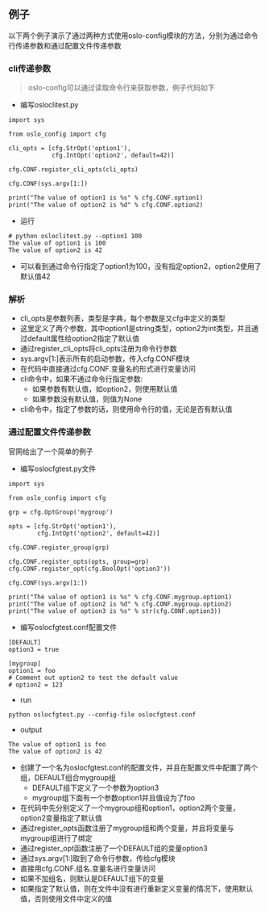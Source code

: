 ## 例子
以下两个例子演示了通过两种方式使用oslo-config模块的方法，分别为通过命令行传递参数和通过配置文件传递参数
### cli传递参数
> oslo-config可以通过读取命令行来获取参数，例子代码如下

- 编写osloclitest.py

```
import sys

from oslo_config import cfg

cli_opts = [cfg.StrOpt('option1'),
            cfg.IntOpt('option2', default=42)]

cfg.CONF.register_cli_opts(cli_opts)

cfg.CONF(sys.argv[1:])

print("The value of option1 is %s" % cfg.CONF.option1)
print("The value of option2 is %d" % cfg.CONF.option2)
```

- 运行

```
# python osloclitest.py --option1 100
The value of option1 is 100
The value of option2 is 42
```

- 可以看到通过命令行指定了option1为100，没有指定option2，option2使用了默认值42


### 解析
- cli_opts是参数列表，类型是字典，每个参数是又cfg中定义的类型
- 这里定义了两个参数，其中option1是string类型，option2为int类型，并且通过default属性给option2指定了默认值
- 通过register_cli_opts将cli_opts注册为命令行参数
- sys.argv\[1:\]表示所有的启动参数，传入cfg.CONF模块
- 在代码中直接通过cfg.CONF.变量名的形式进行变量访问
- cli命令中，如果不通过命令行指定参数:
  - 如果参数有默认值，如option2，则使用默认值
  - 如果参数没有默认值，则值为None
- cli命令中，指定了参数的话，则使用命令行的值，无论是否有默认值


### 通过配置文件传递参数

官网给出了一个简单的例子

- 编写oslocfgtest.py文件

```
import sys

from oslo_config import cfg

grp = cfg.OptGroup('mygroup')

opts = [cfg.StrOpt('option1'),
        cfg.IntOpt('option2', default=42)]

cfg.CONF.register_group(grp)

cfg.CONF.register_opts(opts, group=grp)
cfg.CONF.register_opt(cfg.BoolOpt('option3'))

cfg.CONF(sys.argv[1:])

print("The value of option1 is %s" % cfg.CONF.mygroup.option1)
print("The value of option2 is %d" % cfg.CONF.mygroup.option2)
print("The value of option3 is %s" % str(cfg.CONF.option3))
```

- 编写oslocfgtest.conf配置文件 

```
[DEFAULT]
option3 = true

[mygroup]
option1 = foo
# Comment out option2 to test the default value
# option2 = 123
```

- run

```
python oslocfgtest.py --config-file oslocfgtest.conf
```

- output

```
The value of option1 is foo
The value of option2 is 42
```

- 创建了一个名为oslocfgtest.conf的配置文件，并且在配置文件中配置了两个组，DEFAULT组合mygroup组
  -   DEFAULT组下定义了一个参数为option3
  -   mygroup组下面有一个参数option1并且值设为了foo
- 在代码中先分别定义了一个mygroup组和option1，option2两个变量，option2变量指定了默认值
- 通过register_opts函数注册了mygroup组和两个变量，并且将变量与mygroup组进行了绑定
- 通过register_opt函数注册了一个DEFAULT组的变量option3
- 通过sys.argv\[1:\]取到了命令行参数，传给cfg模块
- 直接用cfg.CONF.组名.变量名进行变量访问
- 如果不加组名，则默认是DEFAULT组下的变量
- 如果指定了默认值，则在文件中没有进行重新定义变量的情况下，使用默认值，否则使用文件中定义的值